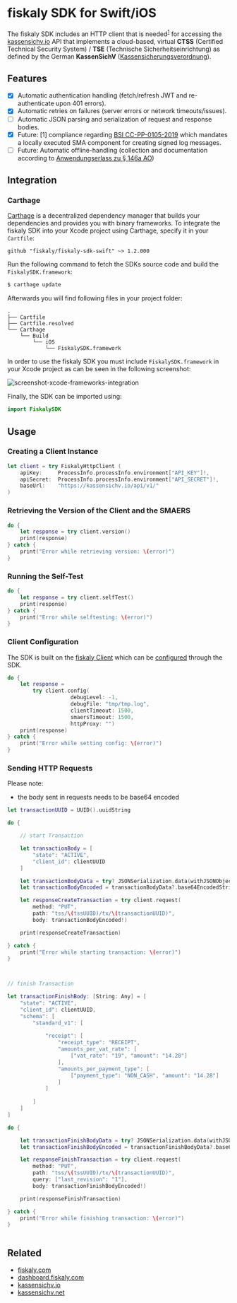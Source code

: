 # fiskaly SDK for Swift/iOS

The fiskaly SDK includes an HTTP client that is needed<sup>[1](#fn1)</sup> for accessing the [kassensichv.io](https://kassensichv.io) API that implements a cloud-based, virtual **CTSS** (Certified Technical Security System) / **TSE** (Technische Sicherheitseinrichtung) as defined by the German **KassenSichV** ([Kassen­sich­er­ungsver­ord­nung](https://www.bundesfinanzministerium.de/Content/DE/Downloads/Gesetze/2017-10-06-KassenSichV.pdf)).

## Features

- [X] Automatic authentication handling (fetch/refresh JWT and re-authenticate upon 401 errors).
- [X] Automatic retries on failures (server errors or network timeouts/issues).
- [ ] Automatic JSON parsing and serialization of request and response bodies.
- [X] Future: [<a name="fn1">1</a>] compliance regarding [BSI CC-PP-0105-2019](https://www.bsi.bund.de/SharedDocs/Downloads/DE/BSI/Zertifizierung/Reporte/ReportePP/pp0105b_pdf.pdf?__blob=publicationFile&v=7) which mandates a locally executed SMA component for creating signed log messages. 
- [ ] Future: Automatic offline-handling (collection and documentation according to [Anwendungserlass zu § 146a AO](https://www.bundesfinanzministerium.de/Content/DE/Downloads/BMF_Schreiben/Weitere_Steuerthemen/Abgabenordnung/AO-Anwendungserlass/2019-06-17-einfuehrung-paragraf-146a-AO-anwendungserlass-zu-paragraf-146a-AO.pdf?__blob=publicationFile&v=1))

## Integration

### Carthage

[Carthage](https://github.com/Carthage/Carthage) is a decentralized dependency manager that builds your dependencies and provides you with binary frameworks. To integrate the fiskaly SDK into your Xcode project using Carthage, specify it in your `Cartfile`:

```ogdl
github "fiskaly/fiskaly-sdk-swift" ~> 1.2.000
```

Run the following command to fetch the SDKs source code and build the `FiskalySDK.framework`:

```bash
$ carthage update
```

Afterwards you will find following files in your project folder:

```
.
├── Cartfile
├── Cartfile.resolved
└── Carthage
    └── Build
        └── iOS
            └── FiskalySDK.framework
```

In order to use the fiskaly SDK you must include `FiskalySDK.framework` in your Xcode project as can be seen in the following screenshot:

![screenshot-xcode-frameworks-integration](../media/screenshot-xcode-frameworks-integration.png?raw=true)

Finally, the SDK can be imported using:

```swift
import FiskalySDK
```

## Usage

### Creating a Client Instance 

```swift
let client = try FiskalyHttpClient (
    apiKey:     ProcessInfo.processInfo.environment["API_KEY"]!,
    apiSecret:  ProcessInfo.processInfo.environment["API_SECRET"]!,
    baseUrl:    "https://kassensichv.io/api/v1/"
)
```

### Retrieving the Version of the Client and the SMAERS

```swift
do {
    let response = try client.version()
    print(response)
} catch {
    print("Error while retrieving version: \(error)")
}
```

### Running the Self-Test

```swift
do {
    let response = try client.selfTest()
    print(response)
} catch {
    print("Error while selftesting: \(error)")
}
```

### Client Configuration

The SDK is built on the [fiskaly Client](https://developer.fiskaly.com/en/docs/client-documentation) which can be [configured](https://developer.fiskaly.com/en/docs/client-documentation#configuration) through the SDK.

```swift
do {
    let response = 
        try client.config(
                    debugLevel: -1,
                    debugFile: "tmp/tmp.log",
                    clientTimeout: 1500,
                    smaersTimeout: 1500, 
                    httpProxy: "")
    print(response)
} catch {
    print("Error while setting config: \(error)")
}

```

### Sending HTTP Requests

Please note:

- the body sent in requests needs to be base64 encoded 

```swift
let transactionUUID = UUID().uuidString

do {

    // start Transaction

    let transactionBody = [
        "state": "ACTIVE",
        "client_id": clientUUID
    ]

    let transactionBodyData = try? JSONSerialization.data(withJSONObject: transactionBody)
    let transactionBodyEncoded = transactionBodyData?.base64EncodedString()

    let responseCreateTransaction = try client.request(
        method: "PUT",
        path: "tss/\(tssUUID)/tx/\(transactionUUID)",
        body: transactionBodyEncoded!)

    print(responseCreateTransaction)

} catch {
    print("Error while starting transaction: \(error)")
}



// finish Transaction

let transactionFinishBody: [String: Any] = [
    "state": "ACTIVE",
    "client_id": clientUUID,
    "schema": [
        "standard_v1": [
            
            "receipt": [
                "receipt_type": "RECEIPT",
                "amounts_per_vat_rate": [
                    ["vat_rate": "19", "amount": "14.28"]
                ],
                "amounts_per_payment_type": [
                    ["payment_type": "NON_CASH", "amount": "14.28"]
                ]
            ]
            
        ]
    ]
]

do {

    let transactionFinishBodyData = try? JSONSerialization.data(withJSONObject: transactionFinishBody)
    let transactionFinishBodyEncoded = transactionFinishBodyData?.base64EncodedString()

    let responseFinishTransaction = try client.request(
        method: "PUT",
        path: "tss/\(tssUUID)/tx/\(transactionUUID)",
        query: ["last_revision": "1"],
        body: transactionFinishBodyEncoded!)

    print(responseFinishTransaction)

} catch {
    print("Error while finishing transaction: \(error)")
}



```

## Related

* [fiskaly.com](https://fiskaly.com)
* [dashboard.fiskaly.com](https://dashboard.fiskaly.com)
* [kassensichv.io](https://kassensichv.io)
* [kassensichv.net](https://kassensichv.net)

